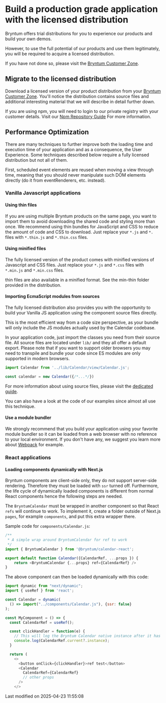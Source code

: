 # Build a production grade application with the licensed distribution

Bryntum offers trial distributions for you to experience our products and build your own demos.

However, to use the full potential of our products and use them legitimately, you will be required to acquire a licensed
distribution.

If you have not done so, please visit the [Bryntum Customer Zone](https://customerzone.bryntum.com).

## Migrate to the licensed distribution

Download a licensed version of your product distribution from your
[Bryntum Customer Zone](https://customerzone.bryntum.com). You'll notice the distribution contains source files and
additional interesting material that we will describe in detail further down.

If you are using npm, you will need to login to our private registry with your customer details.
Visit our [Npm Repository Guide](#Calendar/guides/npm-repository.md) For more information.

## Performance Optimization

There are many techniques to further improve both the loading time and execution time of your application and as a
consequence, the User Experience.
Some techniques described below require a fully licensed distribution but not all of them.

First, scheduled event elements are reused when moving a view through time, meaning that you should never manipulate
such DOM elements directly (do it from eventRenderers, etc. instead).

### Vanilla Javascript applications

#### Using thin files

If you are using multiple Bryntum products on the same page, you want to import them to avoid downloading the shared
code and styling more than once. We recommend using thin bundles for JavaScript and CSS to reduce the amount of code and
CSS to download. Just replace your `*.js` and `*.` files with `*.thin.js` and `*.thin.css` files.

#### Using minified files

The fully licensed version of the product comes with minified versions of Javascript and CSS files. Just replace your 
`*.js` and `*.css` files with `*.min.js` and `*.min.css` files.

<div class="note">

thin files are also available in a minified format. See the min-thin folder provided in the distribution.

</div>

#### Importing EcmaScript modules from sources

The fully licensed distribution also provides you with the opportunity to build your Vanilla JS application using the
component source files directly.

This is the most efficient way from a code size perspective, as your bundle will only include the JS modules actually
used by the Calendar codebase.

In your application code, just import the classes you need from their source file. All source files are located
under `lib/` and they all offer a default export. Please note that if you want to support older browsers you may need to
transpile and bundle your code since ES modules are only supported in modern browsers.

```javascript
import Calendar from '../lib/Calendar/view/Calendar.js';

const calendar = new Calendar({/*...*/})
```

For more information about using source files, please visit the
[dedicated guide](#Calendar/guides/gettingstarted/sources.md).

<div class="note">

You can also have a look at the code of our examples since almost all use this technique.

</div>

#### Use a module bundler

We strongly recommend that you build your application using your favorite module bundler so it can be loaded from a web
browser with no reference to your local environment. If you don't have any, we suggest you learn more
about [Webpack](https://webpack.js.org/) for example.

### React applications

#### Loading components dynamically with Next.js

Bryntum components are client-side only, they do not support server-side rendering. Therefore they must be loaded
with `ssr` turned off. Furthermore, the life cycle of dynamically loaded components is different from normal React
components hence the following steps are needed.

The `BryntumCalendar` must be wrapped in another component so that React `refs` will continue to work. To implement it,
create a folder outside of Next.js `pages`, for example `components`, and put this extra wrapper there.

Sample code for `components/Calendar.js`:

```javascript
/**
 * A simple wrap around BryntumCalendar for ref to work
 */
import { BryntumCalendar } from '@bryntum/calendar-react';

export default function Calendar({CalendarRef, ...props }) {
    return <BryntumCalendar {...props} ref={CalendarRef} />
}
```

The above component can then be loaded dynamically with this code:

```javascript
import dynamic from "next/dynamic";
import { useRef } from 'react';

const Calendar = dynamic(
  () => import("../components/Calendar.js"), {ssr: false}
);

const MyComponent = () => {
  const CalendarRef = useRef();

  const clickHandler = function(e) {
    // This will log the Bryntum Calendar native instance after it has been loaded
    console.log(CalendarRef.current?.instance);
  }

  return (
    <>
      <button onClick={clickHandler}>ref test</button>
      <Calendar
        CalendarRef={CalendarRef}
        // other props
      />
    </>
```


<p class="last-modified">Last modified on 2025-04-23 11:55:08</p>
